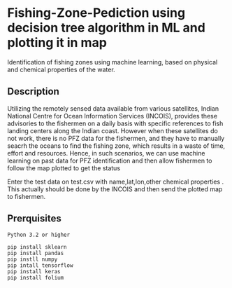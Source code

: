
# Fishing-Zone-Pediction using decision tree algorithm in ML and plotting it in map
Identification of  fishing zones using machine learning, based on physical and chemical properties of the water.
## Description
Utilizing the remotely sensed data available from various satellites, Indian National Centre for Ocean Information Services (INCOIS), provides these advisories to the fishermen on a daily basis with specific references to fish landing centers along the Indian coast. However when these satellites do not work, there is no PFZ data for the fishermen, and they have to manually seacrh the oceans to find the fishing zone, which results in a waste of time, effort and resources. Hence, in such scenarios, we can use machine learning on past data for PFZ identification and then allow fishermen to follow the map plotted to get the status 

Enter the test data on test.csv with name,lat,lon,other chemical properties . This  actually  should be done by the INCOIS and then send the plotted map to fishermen.


## Prerquisites
```
Python 3.2 or higher

pip install sklearn
pip install pandas
pip instll numpy
pip intall tensorflow
pip install keras
pip install folium
```

